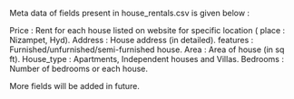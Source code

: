 Meta data of fields present in house_rentals.csv is given below :

Price : Rent for each house listed on website for specific location ( place : Nizampet, Hyd).
Address : House address (in detailed).
features : Furnished/unfurnished/semi-furnished house.
Area : Area of house (in sq ft).
House_type : Apartments, Independent houses and Villas.
Bedrooms : Number of bedrooms or each house.

More fields will be added in future.
